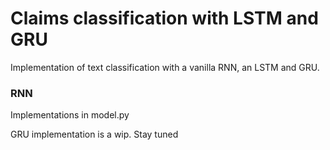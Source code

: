 # Claims classification with LSTM and GRU 

Implementation of text classification with a vanilla RNN, an LSTM and GRU. 

### RNN
Implementations in model.py  

GRU implementation is a wip. Stay tuned

